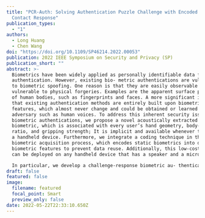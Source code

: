 ```yaml
---
title: "PCR-Auth: Solving Authentication Puzzle Challenge with Encoded Palm
  Contact Response"
publication_types:
  - "1"
authors:
  - Long Huang
  - Chen Wang
doi: "https://doi.org/10.1109/SP46214.2022.00053"
publication: 2022 IEEE Symposium on Security and Privacy (SP)
publication_short: ""
abstract: >-
  Biometrics have been widely applied as personally identifiable data for user
  authentication. However, existing bio- metric authentications are vulnerable
  to biometric spoofing. One reason is that they are easily observable and
  vulnerable to physical forgeries. Examples are the apparent surface patterns
  of human bodies, such as fingerprints and faces. A more significant issue is
  that existing authentication methods are entirely built upon biometric
  features, which almost never change and could be obtained or learned by an
  adversary such as human voices. To address this inherent security issue of
  biometric authentications, we propose a novel acoustically extracted hand-grip
  biometric, which is associated with every user’s hand geometry, body-fat
  ratio, and gripping strength; It is implicit and available whenever they grip
  a handheld device. Furthermore, we integrate a coding technique in the
  biometric acquisition process, which encodes static biometrics into dynamic
  biometric features to prevent data reuse. Additionally, this low-cost method
  can be deployed on any handheld device that has a speaker and a microphone.

  In particular, we develop a challenge-response biometric au- thentication system, which consists of a pair of biometric encoder and decoder. We encode the ultrasonic signal according to a challenge sequence and extract a distinct biometric code as the response for each session. We then decode the biometric code to verify the user by a convolutional neural network-based algorithm, which not only examines the coding correctness but also verifies the biometric features presented by each biometric digit. Furthermore, we investigate diverse acoustic attacks to our system, by respectively assuming an adversary could present the correct code, generate similar biometric features or successfully forge both. Extensive experiments on mobile devices show that our system achieves 97% accuracy to distinguish users and rejects 100% replay and synthesis attacks with 6-digit codes.
draft: false
featured: false
image:
  filename: featured
  focal_point: Smart
  preview_only: false
date: 2022-05-22T22:33:10.650Z
---
```

